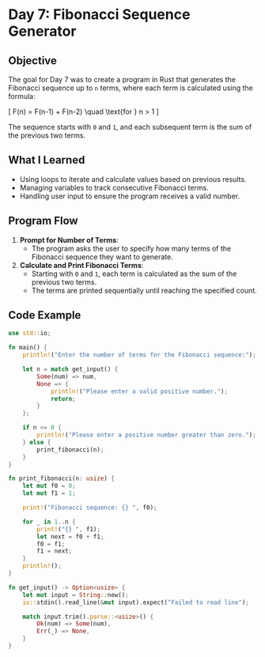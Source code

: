 # Day 7: Fibonacci Sequence Generator

## Objective
The goal for Day 7 was to create a program in Rust that generates the Fibonacci sequence up to `n` terms, where each term is calculated using the formula:

\[ F(n) = F(n-1) + F(n-2) \quad \text{for } n > 1 \]

The sequence starts with `0` and `1`, and each subsequent term is the sum of the previous two terms.

## What I Learned
- Using loops to iterate and calculate values based on previous results.
- Managing variables to track consecutive Fibonacci terms.
- Handling user input to ensure the program receives a valid number.

## Program Flow
1. **Prompt for Number of Terms**:
    - The program asks the user to specify how many terms of the Fibonacci sequence they want to generate.
2. **Calculate and Print Fibonacci Terms**:
    - Starting with `0` and `1`, each term is calculated as the sum of the previous two terms.
    - The terms are printed sequentially until reaching the specified count.

## Code Example

```rust
use std::io;

fn main() {
    println!("Enter the number of terms for the Fibonacci sequence:");

    let n = match get_input() {
        Some(num) => num,
        None => {
            println!("Please enter a valid positive number.");
            return;
        }
    };

    if n <= 0 {
        println!("Please enter a positive number greater than zero.");
    } else {
        print_fibonacci(n);
    }
}

fn print_fibonacci(n: usize) {
    let mut f0 = 0;
    let mut f1 = 1;

    print!("Fibonacci sequence: {} ", f0);

    for _ in 1..n {
        print!("{} ", f1);
        let next = f0 + f1;
        f0 = f1;
        f1 = next;
    }
    println!();
}

fn get_input() -> Option<usize> {
    let mut input = String::new();
    io::stdin().read_line(&mut input).expect("Failed to read line");

    match input.trim().parse::<usize>() {
        Ok(num) => Some(num),
        Err(_) => None,
    }
}
